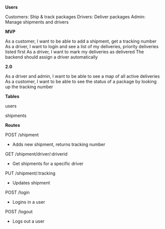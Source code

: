 **Users**

Customers: Ship & track packages
Drivers: Deliver packages
Admin: Manage shipments and drivers

**MVP**

As a customer, I want to be able to add a shipment, get a tracking number
As a driver, I want to login and see a list of my deliveries, priority deliveries listed first
As a driver, I want to mark my deliveries as delivered
The backend should assign a driver automatically

**2.0**

As a driver and admin, I want to be able to see a map of all active deliveries
As a customer, I want to be able to see the status of a package by looking up the tracking number

**Tables**

users

shipments

**Routes**

POST /shipment
- Adds new shipment, returns tracking number

GET /shipment/driver/:driverid
- Get shipments for a specific driver

PUT /shipment/:tracking
- Updates shipment

POST /login
- Logins in a user

POST /logout
- Logs out a user